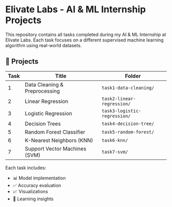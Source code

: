 # Elivate Labs - AI & ML Internship Projects

This repository contains all tasks completed during my AI & ML Internship at Elivate Labs. Each task focuses on a different supervised machine learning algorithm using real-world datasets.

## 📁 Projects

| Task | Title                        | Folder                         |
|------|------------------------------|--------------------------------|
| 1    | Data Cleaning & Preprocessing | `task1-data-cleaning/`        |
| 2    | Linear Regression            | `task2-linear-regression/`    |
| 3    | Logistic Regression          | `task3-logistic-regression/`  |
| 4    | Decision Trees               | `task4-decision-tree/`        |
| 5    | Random Forest Classifier     | `task5-random-forest/`        |
| 6    | K-Nearest Neighbors (KNN)    | `task6-knn/`                  |
| 7    | Support Vector Machines (SVM)| `task7-svm/`                  |

Each task includes:
- 📊 Model implementation
- ✅ Accuracy evaluation
- 📈 Visualizations
- 🧠 Learning insights

